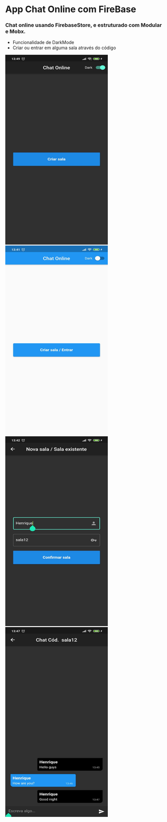 # App Chat Online com FireBase

### Chat online usando FirebaseStore, e estruturado com Modular e Mobx.
* Funcionalidade de DarkMode
* Criar ou entrar em alguma sala através do código

<img src="/screenshots/ss1.jpeg" width="324" height="600"> <img src="/screenshots/ss2.jpeg" width="324" height="600">
<img src="/screenshots/ss3.jpeg" width="324" height="600"> <img src="/screenshots/ss4.jpeg" width="324" height="600">
